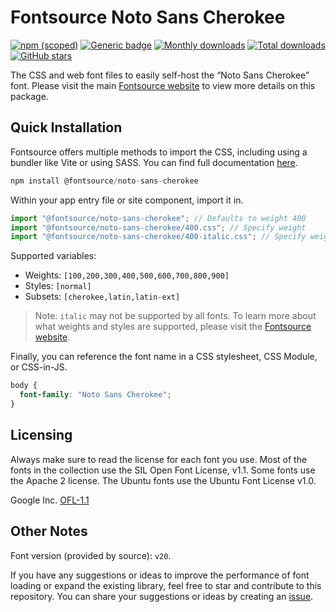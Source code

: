 # Fontsource Noto Sans Cherokee

[![npm (scoped)](https://img.shields.io/npm/v/@fontsource/noto-sans-cherokee?color=brightgreen)](https://www.npmjs.com/package/@fontsource/noto-sans-cherokee) [![Generic badge](https://img.shields.io/badge/fontsource-passing-brightgreen)](https://github.com/fontsource/fontsource) [![Monthly downloads](https://badgen.net/npm/dm/@fontsource/noto-sans-cherokee)](https://github.com/fontsource/fontsource) [![Total downloads](https://badgen.net/npm/dt/@fontsource/noto-sans-cherokee)](https://github.com/fontsource/fontsource) [![GitHub stars](https://img.shields.io/github/stars/fontsource/fontsource.svg?style=social&label=Star)](https://github.com/fontsource/fontsource/stargazers)

The CSS and web font files to easily self-host the “Noto Sans Cherokee” font. Please visit the main [Fontsource website](https://fontsource.org/fonts/noto-sans-cherokee) to view more details on this package.

## Quick Installation

Fontsource offers multiple methods to import the CSS, including using a bundler like Vite or using SASS. You can find full documentation [here](https://fontsource.org/docs/getting-started/introduction).

```javascript
npm install @fontsource/noto-sans-cherokee
```

Within your app entry file or site component, import it in.

```javascript
import "@fontsource/noto-sans-cherokee"; // Defaults to weight 400
import "@fontsource/noto-sans-cherokee/400.css"; // Specify weight
import "@fontsource/noto-sans-cherokee/400-italic.css"; // Specify weight and style
```

Supported variables:
- Weights: `[100,200,300,400,500,600,700,800,900]`
- Styles: `[normal]`
- Subsets: `[cherokee,latin,latin-ext]`

> Note: `italic` may not be supported by all fonts. To learn more about what weights and styles are supported, please visit the [Fontsource website](https://fontsource.org/fonts/noto-sans-cherokee).

Finally, you can reference the font name in a CSS stylesheet, CSS Module, or CSS-in-JS.

```css
body {
  font-family: "Noto Sans Cherokee";
}
```

## Licensing
Always make sure to read the license for each font you use. Most of the fonts in the collection use the SIL Open Font License, v1.1. Some fonts use the Apache 2 license. The Ubuntu fonts use the Ubuntu Font License v1.0.

Google Inc.
[OFL-1.1](http://scripts.sil.org/OFL)

## Other Notes
Font version (provided by source): `v20`.

If you have any suggestions or ideas to improve the performance of font loading or expand the existing library, feel free to star and contribute to this repository. You can share your suggestions or ideas by creating an [issue](https://github.com/fontsource/fontsource/issues).